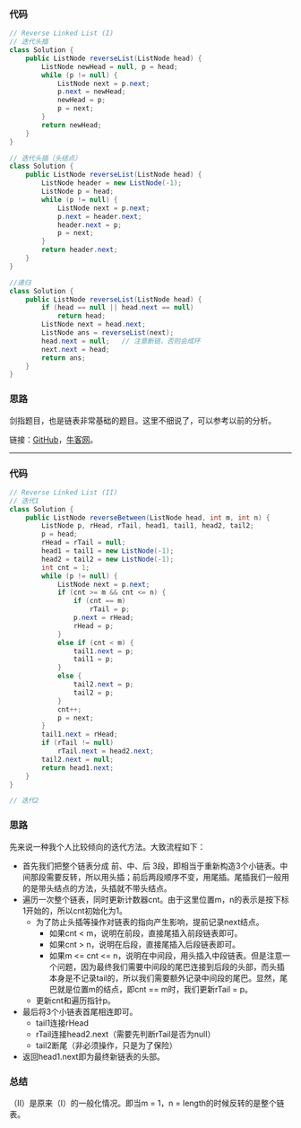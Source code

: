 ### 代码

``` java
// Reverse Linked List (I)
// 迭代头插
class Solution {
    public ListNode reverseList(ListNode head) {
        ListNode newHead = null, p = head;
        while (p != null) {
            ListNode next = p.next;
            p.next = newHead;
            newHead = p;
            p = next;
        }
        return newHead;
    }
}

// 迭代头插（头结点）
class Solution {
    public ListNode reverseList(ListNode head) {
        ListNode header = new ListNode(-1);
        ListNode p = head;
        while (p != null) {
            ListNode next = p.next;
            p.next = header.next;
            header.next = p;
            p = next;
        }
        return header.next;
    }
}

//递归
class Solution {
    public ListNode reverseList(ListNode head) {
        if (head == null || head.next == null)
            return head;
        ListNode next = head.next;
        ListNode ans = reverseList(next);
        head.next = null;	// 注意断链，否则会成环
        next.next = head;
        return ans;
    }
}
```



### 思路

剑指题目，也是链表非常基础的题目。这里不细说了，可以参考以前的分析。

链接：[GitHub](https://github.com/sysuhxy2018/-offer/blob/master/%E5%8F%8D%E8%BD%AC%E9%93%BE%E8%A1%A8.md)，[牛客网](https://www.nowcoder.com/practice/75e878df47f24fdc9dc3e400ec6058ca?tpId=13&tqId=11168&tPage=1&rp=1&ru=/ta/coding-interviews&qru=/ta/coding-interviews/question-ranking)。



<hr>

### 代码

``` java
// Reverse Linked List (II)
// 迭代1
class Solution {
    public ListNode reverseBetween(ListNode head, int m, int n) {
        ListNode p, rHead, rTail, head1, tail1, head2, tail2;
        p = head;
        rHead = rTail = null;
        head1 = tail1 = new ListNode(-1);
        head2 = tail2 = new ListNode(-1);
        int cnt = 1;
        while (p != null) {
            ListNode next = p.next;
            if (cnt >= m && cnt <= n) {
                if (cnt == m)
                    rTail = p;
                p.next = rHead;
                rHead = p;
            }
            else if (cnt < m) {
                tail1.next = p;
                tail1 = p;
            }
            else {
                tail2.next = p;
                tail2 = p;
            }
            cnt++;
            p = next;
        }
        tail1.next = rHead;
        if (rTail != null)
            rTail.next = head2.next;
        tail2.next = null;
        return head1.next;
    }
}

// 迭代2

```



### 思路

先来说一种我个人比较倾向的迭代方法。大致流程如下：

* 首先我们把整个链表分成 前、中、后 3段，即相当于重新构造3个小链表。中间那段需要反转，所以用头插；前后两段顺序不变，用尾插。尾插我们一般用的是带头结点的方法，头插就不带头结点。
* 遍历一次整个链表，同时更新计数器cnt。由于这里位置m，n的表示是按下标1开始的，所以cnt初始化为1。
  * 为了防止头插等操作对链表的指向产生影响，提前记录next结点。
    * 如果cnt < m，说明在前段，直接尾插入前段链表即可。
    * 如果cnt > n，说明在后段，直接尾插入后段链表即可。
    * 如果m <= cnt <= n，说明在中间段，用头插入中段链表。但是注意一个问题，因为最终我们需要中间段的尾巴连接到后段的头部，而头插本身是不记录tail的，所以我们需要额外记录中间段的尾巴。显然，尾巴就是位置m的结点，即cnt == m时，我们更新rTail = p。
  * 更新cnt和遍历指针p。
* 最后将3个小链表首尾相连即可。
  * tail1连接rHead
  * rTail连接head2.next（需要先判断rTail是否为null）
  * tail2断尾（非必须操作，只是为了保险）
* 返回head1.next即为最终新链表的头部。



### 总结

（II）是原来（I）的一般化情况。即当m = 1，n = length的时候反转的是整个链表。